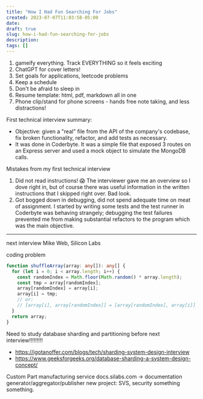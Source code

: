 ```yaml
---
title: "How I Had Fun Searching For Jobs"
created: 2023-07-07T11:03:58-05:00
date:
draft: true
slug: how-i-had-fun-searching-for-jobs
description:
tags: []
---
```


1. gameify everything. Track EVERYTHING so it feels exciting
2. ChatGPT for cover letters!
3. Set goals for applications, leetcode problems
4. Keep a schedule
5. Don't be afraid to sleep in
6. Resume template: html, pdf, markdown all in one
7. Phone clip/stand for phone screens - hands free note taking, and less distractions!

First technical interview summary:

- Objective: given a "real" file from the API of the company's codebase, fix broken functionality, refactor, and add tests as necessary.
- It was done in Coderbyte. It was a simple file that exposed 3 routes on an Express server and used a mock object to simulate the MongoDB calls.

Mistakes from my first technical interview

1. Did not read instructions! 😱 The interviewer gave me an overview so I dove right in, but of course there was useful information in the written instructions that I skipped right over. Bad look.
2. Got bogged down in debugging, did not spend adequate time on meat of assignment. I started by writing some tests and the test runner in Coderbyte was behaving strangely; debugging the test failures prevented me from making substantial refactors to the program which was the main objective.

---

next interview Mike Web, Silicon Labs

coding problem

```typescript
function shuffleArray(array: any[]): any[] {
  for (let i = 0; i < array.length; i++) {
    const randomIndex = Math.floor(Math.random() * array.length);
    const tmp = array[randomIndex];
    array[randomIndex] = array[i];
    array[i] = tmp;
    // or:
    // [array[i], array[randomIndex]] = [array[randomIndex], array[i]]
  }
  return array;
}
```

Need to study database sharding and partitioning before next interview!!!!!!!!!

- https://igotanoffer.com/blogs/tech/sharding-system-design-interview
- https://www.geeksforgeeks.org/database-sharding-a-system-design-concept/

Custom Part manufacturing service
docs.silabs.com -> documentation generator/aggregator/publisher
new project: SVS, security something something.
